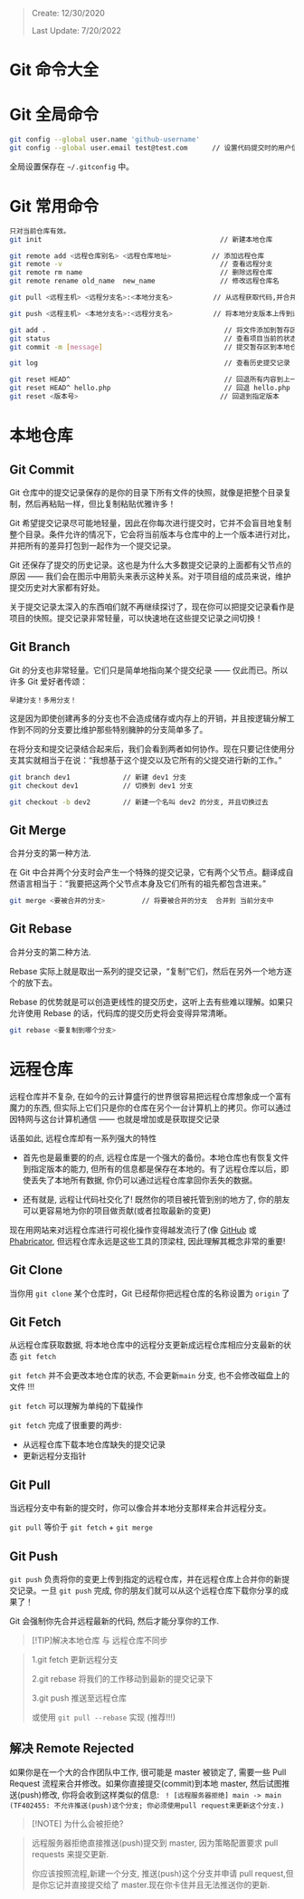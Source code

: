> Create: 12/30/2020
>
> Last Update: 7/20/2022

# **Git 命令大全**

# Git 全局命令

```bash
git config --global user.name 'github-username'
git config --global user.email test@test.com      // 设置代码提交时的用户信息; 如果去掉 --global 参数
```

全局设置保存在 `~/.gitconfig` 中。

# Git 常用命令

```bash
只对当前仓库有效。
git init                                            // 新建本地仓库

git remote add <远程仓库别名> <远程仓库地址>          // 添加远程仓库
git remote -v                                       // 查看远程分支
git remote rm name                                  // 删除远程仓库
git remote rename old_name  new_name                // 修改远程仓库名

git pull <远程主机> <远程分支名>:<本地分支名>          // 从远程获取代码,并合并本地版本

git push <远程主机> <本地分支名>:<远程分支名>          // 将本地分支版本上传到远程并合并

git add .                                            // 将文件添加到暂存区
git status                                           // 查看项目当前的状态
git commit -m [message]                              // 提交暂存区到本地仓库中

git log                                              // 查看历史提交记录

git reset HEAD^                                      // 回退所有内容到上一个版本
git reset HEAD^ hello.php                            // 回退 hello.php 文件的版本到上一个版本
git reset <版本号>                                   // 回退到指定版本
```

# 本地仓库

## Git Commit

Git 仓库中的提交记录保存的是你的目录下所有文件的快照，就像是把整个目录复制，然后再粘贴一样，但比复制粘贴优雅许多！

Git 希望提交记录尽可能地轻量，因此在你每次进行提交时，它并不会盲目地复制整个目录。条件允许的情况下，它会将当前版本与仓库中的上一个版本进行对比，并把所有的差异打包到一起作为一个提交记录。

Git 还保存了提交的历史记录。这也是为什么大多数提交记录的上面都有父节点的原因 —— 我们会在图示中用箭头来表示这种关系。对于项目组的成员来说，维护提交历史对大家都有好处。

关于提交记录太深入的东西咱们就不再继续探讨了，现在你可以把提交记录看作是项目的快照。提交记录非常轻量，可以快速地在这些提交记录之间切换！

## Git Branch

Git 的分支也非常轻量。它们只是简单地指向某个提交纪录 —— 仅此而已。所以许多 Git 爱好者传颂：

`早建分支！多用分支！`

这是因为即使创建再多的分支也不会造成储存或内存上的开销，并且按逻辑分解工作到不同的分支要比维护那些特别臃肿的分支简单多了。

在将分支和提交记录结合起来后，我们会看到两者如何协作。现在只要记住使用分支其实就相当于在说：“我想基于这个提交以及它所有的父提交进行新的工作。”

```bash
git branch dev1             // 新建 dev1 分支
git checkout dev1           // 切换到 dev1 分支

git checkout -b dev2        // 新建一个名叫 dev2 的分支, 并且切换过去
```

## Git Merge

合并分支的第一种方法.

在 Git 中合并两个分支时会产生一个特殊的提交记录，它有两个父节点。翻译成自然语言相当于：“我要把这两个父节点本身及它们所有的祖先都包含进来。”

```bash
git merge <要被合并的分支>         // 将要被合并的分支  合并到 当前分支中
```

## Git Rebase

合并分支的第二种方法.

Rebase 实际上就是取出一系列的提交记录，“复制”它们，然后在另外一个地方逐个的放下去。

Rebase 的优势就是可以创造更线性的提交历史，这听上去有些难以理解。如果只允许使用 Rebase 的话，代码库的提交历史将会变得异常清晰。

```bash
git rebase <要复制到哪个分支>
```

# 远程仓库

远程仓库并不复杂, 在如今的云计算盛行的世界很容易把远程仓库想象成一个富有魔力的东西, 但实际上它们只是你的仓库在另个一台计算机上的拷贝。你可以通过因特网与这台计算机通信 —— 也就是增加或是获取提交记录

话虽如此, 远程仓库却有一系列强大的特性

- 首先也是最重要的的点, 远程仓库是一个强大的备份。本地仓库也有恢复文件到指定版本的能力, 但所有的信息都是保存在本地的。有了远程仓库以后，即使丢失了本地所有数据, 你仍可以通过远程仓库拿回你丢失的数据。

- 还有就是, 远程让代码社交化了! 既然你的项目被托管到别的地方了, 你的朋友可以更容易地为你的项目做贡献(或者拉取最新的变更)

现在用网站来对远程仓库进行可视化操作变得越发流行了(像 [GitHub](https://github.com/) 或 [Phabricator](https://www.phacility.com/), 但远程仓库永远是这些工具的顶梁柱, 因此理解其概念非常的重要!

## Git Clone

当你用 `git clone` 某个仓库时，Git 已经帮你把远程仓库的名称设置为 `origin` 了

## Git Fetch

从远程仓库获取数据, 将本地仓库中的远程分支更新成远程仓库相应分支最新的状态 `git fetch`

`git fetch` 并不会更改本地仓库的状态, 不会更新`main` 分支, 也不会修改磁盘上的文件 !!!

`git fetch` 可以理解为单纯的下载操作

`git fetch` 完成了很重要的两步:

- 从远程仓库下载本地仓库缺失的提交记录
- 更新远程分支指针

## Git Pull

当远程分支中有新的提交时，你可以像合并本地分支那样来合并远程分支。

`git pull` 等价于 `git fetch` + `git merge`

## Git Push

`git push` 负责将你的变更上传到指定的远程仓库，并在远程仓库上合并你的新提交记录。一旦 `git push` 完成, 你的朋友们就可以从这个远程仓库下载你分享的成果了！

Git 会强制你先合并远程最新的代码, 然后才能分享你的工作.

> [!TIP]解决本地仓库 与 远程仓库不同步

> 1.git fetch 更新远程分支
>
> 2.git rebase 将我们的工作移动到最新的提交记录下
>
> 3.git push 推送至远程仓库
>
> 或使用 `git pull --rebase` 实现 (推荐!!!)

## 解决 Remote Rejected

如果你是在一个大的合作团队中工作, 很可能是 master 被锁定了, 需要一些 Pull Request 流程来合并修改。如果你直接提交(commit)到本地 master, 然后试图推送(push)修改, 你将会收到这样类似的信息:
` ! [远程服务器拒绝] main -> main (TF402455: 不允许推送(push)这个分支; 你必须使用pull request来更新这个分支.)`

> [!NOTE] 为什么会被拒绝?

> 远程服务器拒绝直接推送(push)提交到 master, 因为策略配置要求 pull requests 来提交更新.
>
> 你应该按照流程,新建一个分支, 推送(push)这个分支并申请 pull request,但是你忘记并直接提交给了 master.现在你卡住并且无法推送你的更新.
